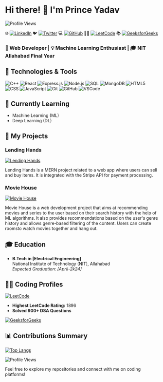 
# Hi there! 👋 I'm Prince Yadav

![Profile Views](https://komarev.com/ghpvc/?username=princeyadav00785&color=brightgreen)

🌐 [![LinkedIn](https://img.shields.io/badge/LinkedIn-0077B5?style=for-the-badge&logo=linkedin&logoColor=white)](https://www.linkedin.com/in/prince-yadav00785)
🐦 [![Twitter](https://img.shields.io/badge/Twitter-1DA1F2?style=for-the-badge&logo=twitter&logoColor=white)](https://twitter.com/cocuseryadav)
💻 [![GitHub](https://img.shields.io/badge/GitHub-181717?style=for-the-badge&logo=github&logoColor=white)](https://github.com/princeyadav00785)
🧑‍💻 [![LeetCode](https://img.shields.io/badge/LeetCode-1896-brightgreen?style=for-the-badge&logo=leetcode)](https://leetcode.com/princeyadav00785/)
📚 [![GeeksforGeeks](https://img.shields.io/badge/GeeksforGeeks-py8881065817-brightgreen?style=for-the-badge&logo=geeksforgeeks)](https://auth.geeksforgeeks.org/user/py8881065817)

### 🚀 Web Developer | 💡 Machine Learning Enthusiast | 🎓 NIT Allahabad Final Year

## 🔧 Technologies & Tools

![C++](https://img.shields.io/badge/-C++-00599C?style=for-the-badge&logo=c%2B%2B&logoColor=white)
![React](https://img.shields.io/badge/-React-61DAFB?style=for-the-badge&logo=react&logoColor=white)
![Express.js](https://img.shields.io/badge/-Express.js-000000?style=for-the-badge&logo=express&logoColor=white)
![Node.js](https://img.shields.io/badge/-Node.js-339933?style=for-the-badge&logo=node.js&logoColor=white)
![SQL](https://img.shields.io/badge/-SQL-4479A1?style=for-the-badge&logo=postgresql&logoColor=white)
![MongoDB](https://img.shields.io/badge/-MongoDB-47A248?style=for-the-badge&logo=mongodb&logoColor=white)
![HTML5](https://img.shields.io/badge/-HTML5-E34F26?style=for-the-badge&logo=html5&logoColor=white)
![CSS](https://img.shields.io/badge/-CSS-1572B6?style=for-the-badge&logo=css3&logoColor=white)
![JavaScript](https://img.shields.io/badge/-JavaScript-F7DF1E?style=for-the-badge&logo=javascript&logoColor=black)
![Git](https://img.shields.io/badge/-Git-F05032?style=for-the-badge&logo=git&logoColor=white)
![GitHub](https://img.shields.io/badge/-GitHub-181717?style=for-the-badge&logo=github&logoColor=white)
![VSCode](https://img.shields.io/badge/-VSCode-007ACC?style=for-the-badge&logo=visual-studio-code&logoColor=white)

## 🌱 Currently Learning

- Machine Learning (ML)
- Deep Learning (DL)

## 🚀 My Projects

### Lending Hands

[![Lending Hands](https://img.shields.io/badge/Lending_Hands-MERN_Project-blue?style=for-the-badge)](https://github.com/princeyadav00785/Lending_Hands)

Lending Hands is a MERN project related to a web app where users can sell and buy items. It is integrated with the Stripe API for payment processing.

### Movie House

[![Movie House](https://img.shields.io/badge/Movie_House-Web_Development_Project-orange?style=for-the-badge)](https://github.com/princeyadav00785/Movie_house)

Movie House is a web development project that aims at recommending movies and series to the user based on their search history with the help of ML algorithms. It also provides recommendations based on the user's genre history and allows genre-based filtering of the content. Users can create roomsto watch movies together and hang out.

## 🎓 Education

- **B.Tech in [Electrical Engineering]**  
  National Institute of Technology (NIT), Allahabad  
  *Expected Graduation: [April-2k24]*

## 👨‍💻 Coding Profiles

[![LeetCode](https://img.shields.io/badge/LeetCode-1827-brightgreen?style=for-the-badge&logo=leetcode&logoColor=white&color=black)](https://leetcode.com/princeyadav00785/)
  - **Highest LeetCode Rating:** 1896
  - **Solved 900+ DSA Questions**

[![GeeksforGeeks](https://img.shields.io/badge/GeeksforGeeks-py8881065817-brightgreen?style=for-the-badge&logo=geeksforgeeks&logoColor=white&color=black)](https://auth.geeksforgeeks.org/user/py8881065817)


## 📊 Contributions Summary

[![Top Langs](https://github-readme-stats.vercel.app/api/top-langs/?username=princeyadav00785&layout=compact&hide_border=true)](https://github.com/princeyadav00785)

![Profile Views](https://komarev.com/ghpvc/?username=princeyadav00785)

Feel free to explore my repositories and connect with me on coding platforms!
